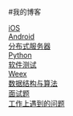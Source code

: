 #我的博客

[iOS](https://github.com/maybehyc/huyc.github.io/tree/master/mybk/iOS) <br>
[Android](https://github.com/maybehyc/huyc.github.io/tree/master/mybk/Android) <br>
[分布式服务器](https://github.com/maybehyc/huyc.github.io/tree/master/mybk/分布式服务器) <br>
[Python](https://github.com/maybehyc/huyc.github.io/tree/master/mybk/Python) <br>
[软件测试](https://github.com/maybehyc/huyc.github.io/tree/master/mybk/软件测试) <br>
[Weex](https://github.com/maybehyc/huyc.github.io/tree/master/mybk/Weex) <br>
[数据结构与算法](https://github.com/maybehyc/huyc.github.io/tree/master/mybk/数据结构与算法) <br>
[面试题](https://github.com/maybehyc/huyc.github.io/tree/master/mybk/面试题) <br>
[工作上遇到的问题](https://github.com/maybehyc/huyc.github.io/tree/master/mybk/工作上遇到的问题) <br>

